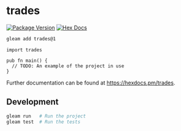 # trades

[![Package Version](https://img.shields.io/hexpm/v/trades)](https://hex.pm/packages/trades)
[![Hex Docs](https://img.shields.io/badge/hex-docs-ffaff3)](https://hexdocs.pm/trades/)

```sh
gleam add trades@1
```
```gleam
import trades

pub fn main() {
  // TODO: An example of the project in use
}
```

Further documentation can be found at <https://hexdocs.pm/trades>.

## Development

```sh
gleam run   # Run the project
gleam test  # Run the tests
```
